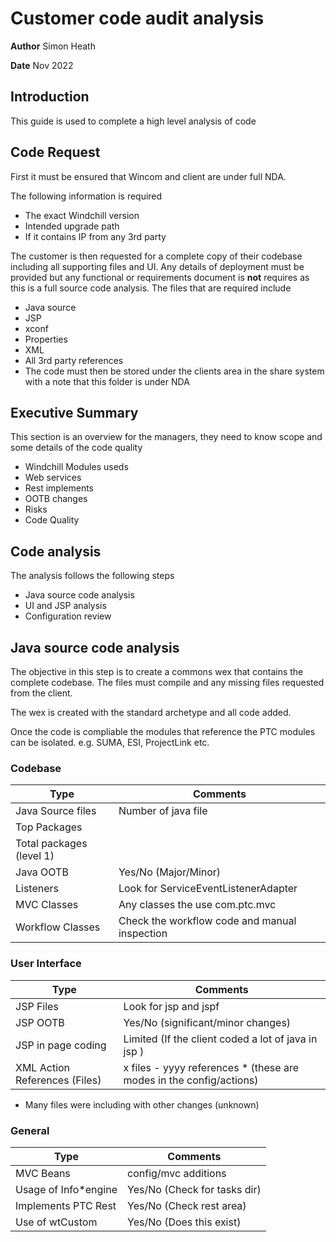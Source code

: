 # Customer code audit analysis

**Author** Simon Heath

**Date** Nov 2022

## Introduction

This guide is used to complete a high level analysis of code

## Code Request

First it must be ensured that Wincom and client are under full NDA.

The following information is required

+ The exact Windchill version
+ Intended upgrade path
+ If it contains IP from any 3rd party

The customer is then requested for a complete copy of their codebase including all supporting files and UI. Any details of deployment must be provided but any functional or requirements document is **not** requires as this is a full source code analysis. The files that are required include

+ Java source
+ JSP
+ xconf
+ Properties
+ XML
+ All 3rd party references
+ The code must then be stored under the clients area in the share system with a note that this folder is under NDA

## Executive Summary

This section is an overview for the managers, they need to know scope and some details of the code quality

* Windchill Modules useds
* Web services
* Rest implements
* OOTB changes
* Risks
* Code Quality

## Code analysis

The analysis follows the following steps

+ Java source code analysis
+ UI and JSP analysis
+ Configuration review


## Java source code analysis

The objective in this step is to create a commons wex that contains the complete codebase. The files must compile and any missing files requested from the client.

The wex is created with the standard archetype and all code added.

Once the code is compliable the modules that reference the PTC modules can be isolated. e.g. SUMA, ESI, ProjectLink etc. 

### Codebase

| Type                     | Comments                                      |
| ------------------------ | --------------------------------------------- |
| Java Source files        | Number of java file                           |
| Top Packages             |                                               |
| Total packages (level 1) |                                               |
| Java OOTB                | Yes/No (Major/Minor)                          |
| Listeners                | Look for ServiceEventListenerAdapter          |
| MVC Classes              | Any classes the use com.ptc.mvc               |
| Workflow Classes         | Check the workflow code and manual inspection |

### User Interface

| Type                          | Comments                                                     |
| ----------------------------- | ------------------------------------------------------------ |
| JSP Files                     | Look for jsp and jspf                                        |
| JSP OOTB                      | Yes/No (significant/minor changes)                           |
| JSP in page coding            | Limited (If the client coded a lot of java in jsp )          |
| XML Action References (Files) | x files - yyyy references * (these are modes in the config/actions) |

- Many files were including with other changes (unknown)

### General

| Type                 | Comments                     |
| -------------------- | ---------------------------- |
| MVC Beans            | config/mvc additions         |
| Usage of Info*engine | Yes/No (Check for tasks dir) |
| Implements PTC Rest  | Yes/No (Check rest area)     |
| Use of wtCustom      | Yes/No (Does this exist)     |



